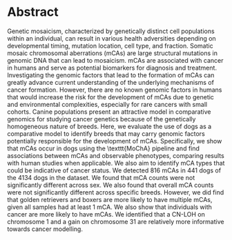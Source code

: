 # Abstract
Genetic mosaicism, characterized by genetically distinct cell populations within an individual, can result in various health adversities depending on developmental timing, mutation location, cell type, and fraction. Somatic mosaic chromosomal aberrations (mCAs) are large structural mutations in genomic DNA that can lead to mosaicism. mCAs are associated with cancer in humans and serve as potential biomarkers for diagnosis and treatment. Investigating the genomic factors that lead to the formation of mCAs can greatly advance current understanding of the underlying mechanisms of cancer formation. However, there are no known genomic factors in humans that would increase the risk for the development of mCAs due to genetic and environmental complexities, especially for rare cancers with small cohorts. Canine populations present an attractive model in comparative genomics for studying cancer genetics because of the genetically homogeneous nature of breeds. Here, we evaluate the use of dogs as a comparative model to identify breeds that may carry genomic factors potentially responsible for the development of mCAs. Specifically, we show that mCAs occur in dogs using the \texttt{MoChA} pipeline and find associations between mCAs and observable phenotypes, comparing results with human studies when applicable. We also aim to identify mCA types that could be indicative of cancer status. We detected 816 mCAs in 441 dogs of the 4134 dogs in the dataset. We found that mCA counts were not significantly different across sex. We also found that overall mCA counts were not significantly different across specific breeds. However, we did find that golden retrievers and boxers are more likely to have multiple mCAs, given all samples had at least 1 mCA. We also show that individuals with cancer are more likely to have mCAs. We identified that a CN-LOH on chromosome 1 and a gain on chromosome 31 are relatively more informative towards cancer modelling.
